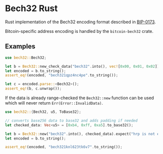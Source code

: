 # Bech32 Rust

Rust implementation of the Bech32 encoding format described in [BIP-0173](https://github.com/bitcoin/bips/blob/master/bip-0173.mediawiki).

Bitcoin-specific address encoding is handled by the `bitcoin-bech32` crate.

## Examples
```rust
use bech32::Bech32;

let b = Bech32::new_check_data("bech32".into(), vec![0x00, 0x01, 0x02]).unwrap();
let encoded = b.to_string();
assert_eq!(encoded, "bech321qpz4nc4pe".to_string());

let c = encoded.parse::<Bech32>();
assert_eq!(b, c.unwrap());
```

If the data is already range-checked the `Bech32::new` function can be used which will never
return `Err(Error::InvalidData)`.

```rust
use bech32::{Bech32, u5, ToBase32};

// converts base256 data to base32 and adds padding if needed
let checked_data: Vec<u5> = [0xb4, 0xff, 0xa5].to_base32();

let b = Bech32::new("bech32".into(), checked_data).expect("hrp is not empty");
let encoded = b.to_string();

assert_eq!(encoded, "bech321knl623tk6v7".to_string());
```